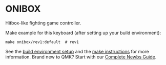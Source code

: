 # ONIBOX

Hitbox-like fighting game controller.

Make example for this keyboard (after setting up your build environment):

    make onibox/rev1:default  # rev1

See the [build environment setup](https://docs.qmk.fm/#/getting_started_build_tools) and the [make instructions](https://docs.qmk.fm/#/getting_started_make_guide) for more information. Brand new to QMK? Start with our [Complete Newbs Guide](https://docs.qmk.fm/#/newbs).
